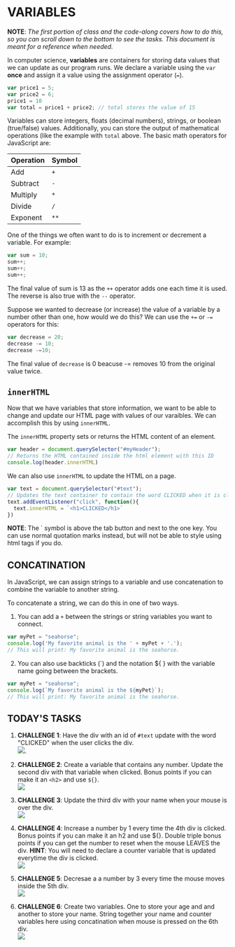 VARIABLES
==================
**NOTE**: *The first portion of class and the code-along covers how to do this, so you can scroll down to the bottom to see the tasks. This document is meant for a reference when needed.*

In computer science, **variables** are containers for storing data values that we can update as our program runs. We declare a variable using the `var` **once** and assign it a value using the assignment operator (`=`).

```javascript
var price1 = 5;
var price2 = 6;
price1 = 10
var total = price1 + price2; // total stores the value of 15
```

Variables can store integers, floats (decimal numbers), strings, or boolean (true/false) values. Additionally, you can store the output of mathematical operations (like the example with `total` above. The basic math operators for JavaScript are: 

Operation | Symbol|
------------ | -------------
Add| `+` | 
Subtract | `-`|
Multiply | `*`|
Divide | `/`| 
Exponent | `**`|

One of the things we often want to do is to increment or decrement a variable. For example:
```javascript
var sum = 10;
sum++;
sum++;
sum++;
```
The final value of sum is 13 as the `++` operator adds one each time it is used. The reverse is also true with the `--` operator.

Suppose we wanted to decrease (or increase) the value of a variable by a number other than one, how would we do this? We can use the `+=` or `-=` operators for this:
```javascript
var decrease = 20;
decrease -= 10;
decrease -=10;
```
The final value of `decrease` is 0 beacuse -= removes 10 from the original value twice.

`innerHTML`
--------------
Now that we have variables that store information, we want to be able to change and update our HTML page with values of our varaibles. We can accomplish this by using `innerHTML`. 

The `innerHTML` property sets or returns the HTML content of an element.
```javascript
var header = document.querySelector("#myHeader");
// Returns the HTML contained inside the html element with this ID
console.log(header.innerHTML)
```
We can also use `innerHTML` to update the HTML on a page.
```javascript
var text = document.querySelector("#text");
// Updates the text container to contain the word CLICKED when it is clicked.
text.addEventListener("click", function(){
  text.innerHTML = `<h1>CLICKED</h1>`
})
```
**NOTE**: The ` symbol is above the tab button and next to the one key. You can use normal quotation marks instead, but will not be able to style using html tags if you do.

CONCATINATION
--------------
In JavaScript, we can assign strings to a variable and use concatenation to combine the variable to another string.

To concatenate a string, we can do this in one of two ways. 
1. You can add a `+` between the strings or string variables you want to connect.
```javascript
var myPet = "seahorse";
console.log('My favorite animal is the ' + myPet + '.'); 
// This will print: My favorite animal is the seahorse.
```
2. You can also use backticks (`) and the notation ${ } with the variable name going between the brackets.
```javascript
var myPet = "seahorse";
console.log(`My favorite animal is the ${myPet}`);
// This will print: My favorite animal is the seahorse.

```
TODAY'S TASKS
--------------
1. **CHALLENGE 1**: Have the div with an id of `#text` update with the word "CLICKED" when the user clicks the div.  
![](https://media.giphy.com/media/SWVvSghZq06AwpCKLD/giphy.gif). 

2. **CHALLENGE 2**: Create a variable that contains any number. Update the second div with that variable when clicked. Bonus points if you can make it an `<h2>` and use `${}`.  
![](https://media.giphy.com/media/hWRPlCho1aQSwZR1go/giphy.gif)

3. **CHALLENGE 3**: Update the third div with your name when your mouse is over the div.  
![](https://media.giphy.com/media/QUMJz37ERU3a2Hdm1m/giphy.gif)

4. **CHALLENGE 4**: Increase a number by 1 every time the 4th div is clicked. Bonus points if you can make it an h2 and use ${}. Double triple bonus points if you can get the number to reset when the mouse LEAVES the div.
**HINT**: You will need to declare a counter variable that is updated everytime the div is clicked.  
![](https://media.giphy.com/media/JrB6MwsqVrN766OEsG/giphy.gif)

5. **CHALLENGE 5**: Decresae a a number by 3 every time the mouse moves inside the 5th div.  
![](https://media.giphy.com/media/KBDyTcJJ8sNtnir4MN/giphy.gif)

6. **CHALLENGE 6**: Create two variables. One to store your age and and another to store your name. String together your name and counter variables here using concatination when mouse is pressed on the 6th div.  
![](https://media.giphy.com/media/f9qtdLSrGRUcrDEUce/giphy.gif)